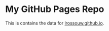 
# My GitHub Pages Repo

This is contains the data for [lrossouw.github.io](https://lrossouw.github.io/).
